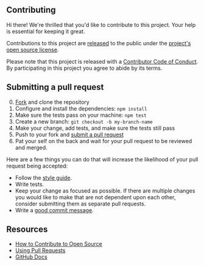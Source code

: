 ## Contributing

[fork]: https://github.com/github/github-artifact-exporter/fork
[pr]: https://github.com/github/github-artifact-exporter/compare
[style]: https://styleguide.github.com/js/
[code-of-conduct]: CODE_OF_CONDUCT.md

Hi there! We're thrilled that you'd like to contribute to this project. Your help is essential for keeping it great.

Contributions to this project are [released](https://docs.github.com/en/github/site-policy/github-terms-of-service#6-contributions-under-repository-license) to the public under the [project's open source license](LICENSE.md).

Please note that this project is released with a [Contributor Code of Conduct][code-of-conduct]. By participating in this project you agree to abide by its terms.

## Submitting a pull request

0. [Fork][fork] and clone the repository
0. Configure and install the dependencies: `npm install`
0. Make sure the tests pass on your machine: `npm test`
0. Create a new branch: `git checkout -b my-branch-name`
0. Make your change, add tests, and make sure the tests still pass
0. Push to your fork and [submit a pull request][pr]
0. Pat your self on the back and wait for your pull request to be reviewed and merged.

Here are a few things you can do that will increase the likelihood of your pull request being accepted:

- Follow the [style guide][style].
- Write tests.
- Keep your change as focused as possible. If there are multiple changes you would like to make that are not dependent upon each other, consider submitting them as separate pull requests.
- Write a [good commit message](http://tbaggery.com/2008/04/19/a-note-about-git-commit-messages.html).

## Resources

- [How to Contribute to Open Source](https://opensource.guide/how-to-contribute/)
- [Using Pull Requests](https://docs.github.com/en/github/collaborating-with-issues-and-pull-requests/about-pull-requests)
- [GitHub Docs](https://docs.github.com)
